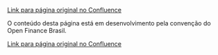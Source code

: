[Link para página original no Confluence](https://openfinancebrasil.atlassian.net/wiki/spaces/OF/pages/17379123)

O conteúdo desta página está em desenvolvimento pela convenção do Open Finance Brasil.

[Link para página original no Confluence](https://openfinancebrasil.atlassian.net/wiki/spaces/OF/pages/17379123)